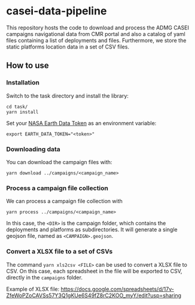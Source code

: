 # casei-data-pipeline

This repository hosts the code to download and process the ADMG CASEI campaigns navigational data from CMR portal and also a catalog of yaml files containing a list of deployments and files. Furthermore, we store the static platforms location data in a set of CSV files.

## How to use

### Installation
Switch to the task directory and install the library:

```
cd task/
yarn install
```

Set your [NASA Earth Data Token](https://urs.earthdata.nasa.gov/) as an environment variable:

```
export EARTH_DATA_TOKEN="<token>"
```

### Downloading data

You can download the campaign files with:

```
yarn download ../campaigns/<campaign_name>
```

### Process a campaign file collection

We can process a campaign file collection with 

```
yarn process ../campaigns/<campaign_name>
```

In this case, the `<DIR>` is the campaign folder, which contains the deployments and platforms as subdirectories. It will generate a single geojson file, named as `<CAMPAIGN>.geojson`.

### Convert a XLSX file to a set of CSVs

The command `yarn xls2csv <FILE>` can be used to convert a XLSX file to CSV. On this case, each spreadsheet in the file will be exported to CSV, directly in the `campaigns` folder.

Example of XLSX file: https://docs.google.com/spreadsheets/d/17v-ZfeWoPZoCAVSs57Y3Q1gKUe6S49fZ8rC2KOO_myY/edit?usp=sharing

